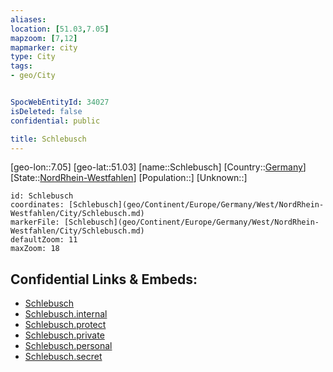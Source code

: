 ```yaml
---
aliases: 
location: [51.03,7.05]
mapzoom: [7,12] 
mapmarker: city 
type: City
tags:
- geo/City


SpocWebEntityId: 34027
isDeleted: false
confidential: public

title: Schlebusch
---
```

[geo-lon::7.05]
[geo-lat::51.03]
[name::Schlebusch]
[Country::[Germany](geo/Continent/Europe/Germany.md)]
[State::[NordRhein-Westfahlen](NordRhein-Westfahlen)]
[Population::]
[Unknown::]


```leaflet
id: Schlebusch
coordinates: [Schlebusch](geo/Continent/Europe/Germany/West/NordRhein-Westfahlen/City/Schlebusch.md)
markerFile: [Schlebusch](geo/Continent/Europe/Germany/West/NordRhein-Westfahlen/City/Schlebusch.md)
defaultZoom: 11 
maxZoom: 18
```


## Confidential Links & Embeds: 
- [Schlebusch](../../../../../../../../_public/geo/Continent/Europe/Germany/West/NordRhein-Westfahlen/City/Schlebusch.md) 
- [Schlebusch.internal](../../../../../../../../_internal/geo/Continent/Europe/Germany/West/NordRhein-Westfahlen/City/Schlebusch.internal.md) 
- [Schlebusch.protect](../../../../../../../../_protect/geo/Continent/Europe/Germany/West/NordRhein-Westfahlen/City/Schlebusch.protect.md) 
- [Schlebusch.private](../../../../../../../../_private/geo/Continent/Europe/Germany/West/NordRhein-Westfahlen/City/Schlebusch.private.md) 
- [Schlebusch.personal](../../../../../../../../_personal/geo/Continent/Europe/Germany/West/NordRhein-Westfahlen/City/Schlebusch.personal.md) 
- [Schlebusch.secret](../../../../../../../../_secret/geo/Continent/Europe/Germany/West/NordRhein-Westfahlen/City/Schlebusch.secret.md) 
